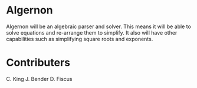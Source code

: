 Algernon
========

Algernon will be an algebraic parser and solver. This means it will be able
to solve equations and re-arrange them to simplify. It also will have other 
capabilities such as simplifying square roots and exponents. 

Contributers
============

C. King
J. Bender 
D. Fiscus

